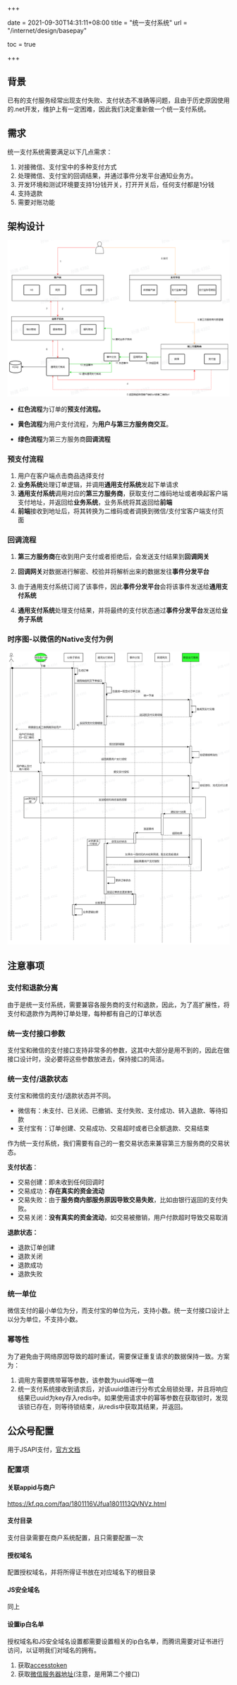 +++

date = 2021-09-30T14:31:11+08:00
title = "统一支付系统"
url = "/internet/design/basepay"

toc = true

+++



## 背景

已有的支付服务经常出现支付失败、支付状态不准确等问题，且由于历史原因使用的.net开发，维护上有一定困难，因此我们决定重新做一个统一支付系统。

## 需求

统一支付系统需要满足以下几点需求：

1. 对接微信、支付宝中的多种支付方式
2. 处理微信、支付宝的回调结果，并通过事件分发平台通知业务方。
3. 开发环境和测试环境要支持1分钱开关，打开开关后，任何支付都是1分钱
4. 支持退款
5. 需要对账功能



## 架构设计

![](https://raw.githubusercontent.com/stong1994/images/master/picgo/20210930150553.png)

- **红色流程**为订单的**预支付流程。**

- **黄色流程**为用户支付流程，为**用户与第三方服务商交互**。

- **绿色流程**为第三方服务商**回调流程**

### **预支付流程**

1. 用户在客户端点击商品选择支付
2. **业务系统**处理订单逻辑，并调用**通用支付系统**发起下单请求
3. **通用支付系统**调用对应的**第三方服务商**，获取支付二维码地址或者唤起客户端支付地址，并返回给**业务系统**，业务系统将其返回给**前端**
4. **前端**接收到地址后，将其转换为二维码或者调换到微信/支付宝客户端支付页面

### **回调流程**

1. **第三方服务商**在收到用户支付或者拒绝后，会发送支付结果到**回调网关**
2. **回调网关**对数据进行解密、校验并将解析出来的数据发往**事件分发平台**
3. 由于通用支付系统订阅了该事件，因此**事件分发平台**会将该事件发送给**通用支付系统**

4. **通用支付系统**处理支付结果，并将最终的支付状态通过**事件分发平台**发送给**业务子系统**

### **时序图-以微信的Native支付为例**

![](https://raw.githubusercontent.com/stong1994/images/master/picgo/20210930151933.jpg)

## 注意事项

### 支付和退款分离

由于是统一支付系统，需要兼容各服务商的支付和退款，因此，为了高扩展性，将支付和退款作为两种订单处理，每种都有自己的订单状态

### 统一支付接口参数

支付宝和微信的支付接口支持非常多的参数，这其中大部分是用不到的，因此在做接口设计时，没必要将这些参数放进去，保持接口的简洁。

### 统一支付/退款状态

支付宝和微信的支付/退款状态并不同。

- 微信有：未支付、已关闭、已撤销、支付失败、支付成功、转入退款、等待扣款
- 支付宝有：订单创建、交易成功、交易超时或者已全额退款、交易结束

作为统一支付系统，我们需要有自己的一套交易状态来兼容第三方服务商的交易状态。

**支付状态**：

- 交易创建：即未收到任何回调时
- 交易成功：**存在真实的资金流动**
- 交易失败：由于**服务商内部服务原因导致交易失败**，比如由银行返回的支付失败。
- 交易关闭：**没有真实的资金流动**，如交易被撤销，用户付款超时导致交易取消

**退款状态：**

- 退款订单创建
- 退款关闭
- 退款成功
- 退款失败

### 统一单位

微信支付的最小单位为分，而支付宝的单位为元，支持小数。统一支付接口设计上以分为单位，不支持小数。

### 幂等性

为了避免由于网络原因导致的超时重试，需要保证重复请求的数据保持一致。方案为：

1. 调用方需要携带幂等参数，该参数为uuid等唯一值
2. 统一支付系统接收到请求后，对该uuid值进行分布式全局锁处理，并且将响应结果已uuid为key存入redis中。如果使用请求中的幂等参数在获取锁时，发现该锁已存在，则等待锁结束，从redis中获取其结果，并返回。

## 公众号配置

用于JSAPI支付，[官方文档](https://pay.weixin.qq.com/wiki/doc/api/jsapi.php?chapter=7_3)

### 配置项

#### 关联appid与商户

https://kf.qq.com/faq/1801116VJfua1801113QVNVz.html

#### 支付目录

支付目录需要在商户系统配置，且只需要配置一次

#### 授权域名

配置授权域名，并将所得证书放在对应域名下的根目录

#### JS安全域名

同上

#### 设置ip白名单

授权域名和JS安全域名设置都需要设置相关的ip白名单，而腾讯需要对证书进行访问，以证明我们对域名的拥有。

1. 获取[accesstoken](https://mp.weixin.qq.com/debug?token=491549116&lang=zh_CN)
2. 获取[微信服务器地址](https://developers.weixin.qq.com/doc/offiaccount/Basic_Information/Get_the_WeChat_server_IP_address.html)(注意，是用第二个接口)